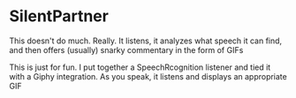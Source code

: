 # SilentPartner

This doesn't do much.  Really.
It listens, it analyzes what speech it can find, and then offers (usually) snarky commentary in the form of GIFs

This is just for fun. I put together a SpeechRcognition listener and tied it with a Giphy integration.  As you speak, it listens and displays an appropriate GIF



